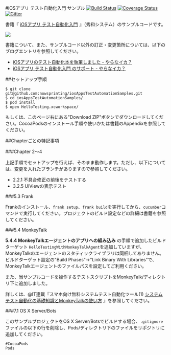 #iOSアプリ テスト自動化入門 サンプル
[![Build Status](https://travis-ci.org/nowsprinting/iosAppsTestAutomationSamples.svg?branch=master)](https://travis-ci.org/nowsprinting/iosAppsTestAutomationSamples)
[![Coverage Status](https://coveralls.io/repos/nowsprinting/iosAppsTestAutomationSamples/badge.png?branch=master)](https://coveralls.io/r/nowsprinting/iosAppsTestAutomationSamples?branch=master)
[![Gitter](https://badges.gitter.im/nowsprinting/iosAppsTestAutomationSamples.png)](https://gitter.im/nowsprinting/iosAppsTestAutomationSamples)


書籍『
<a href="http://www.amazon.co.jp/gp/product/4798040894/ref=as_li_ss_tl?ie=UTF8&camp=247&creative=7399&creativeASIN=4798040894&linkCode=as2&tag=nowsprinting-22">iOSアプリ テスト自動化入門</a><img src="http://ir-jp.amazon-adsystem.com/e/ir?t=nowsprinting-22&l=as2&o=9&a=4798040894" width="1" height="1" border="0" alt="" style="border:none !important; margin:0px !important;" />
』（秀和システム）のサンプルコードです。

<a href="http://www.amazon.co.jp/gp/product/4798040894/ref=as_li_ss_il?ie=UTF8&camp=247&creative=7399&creativeASIN=4798040894&linkCode=as2&tag=nowsprinting-22"><img border="0" src="http://ws-fe.amazon-adsystem.com/widgets/q?_encoding=UTF8&ASIN=4798040894&Format=_SL250_&ID=AsinImage&MarketPlace=JP&ServiceVersion=20070822&WS=1&tag=nowsprinting-22" ></a><img src="http://ir-jp.amazon-adsystem.com/e/ir?t=nowsprinting-22&l=as2&o=9&a=4798040894" width="1" height="1" border="0" alt="" style="border:none !important; margin:0px !important;" />


書籍について、また、サンプルコード以外の訂正・変更箇所については、以下のブログエントリを参照してください。

- [iOSアプリのテスト自動化本を執筆しました - やらなイカ？](http://nowsprinting.hatenablog.com/entry/2014/02/12/104959)
- [iOSアプリ テスト自動化入門 のサポート - やらなイカ？](http://nowsprinting.hatenablog.com/entry/2014/03/18/115911)



##セットアップ手順

    $ git clone git@github.com:nowsprinting/iosAppsTestAutomationSamples.git
    $ cd iosAppsTestAutomationSamples/
    $ pod install
    $ open HelloTesting.xcworkspace/

もしくは、このページ右にある"Download ZIP"ボタンでダウンロードしてください。CocoaPodsのインストール手順や使いかたは書籍のAppendixを参照してください。



##Chapterごとの特記事項

###Chapter 2〜4

上記手順でセットアップを行えば、そのまま動作します。ただし、以下については、変更を入れたブランチがありますので参照してください。

- 2.2.1 不具合修正の前後をテストする
- 3.2.5 UIViewの表示テスト


###5.3 Frank

Frankのインストール、`frank setup`、`frank build`を実行してから、`cucumber`コマンドで実行してください。プロジェクトのビルド設定などの詳細は書籍を参照してください。


###5.4 MonkeyTalk

**5.4.4 MonkeyTalkエージェントのアプリへの組み込み** の手順で追加したビルドターゲット `HelloTestingWithMonkeyTalkAgent`を追加していますが、MonkeyTalkのエージェントのスタティックライブラリは同梱してありません。  
ビルドターゲット設定の"Build Phases"->"Link Binary With Libraries"で、MonkeyTalkエージェントのファイルパスを設定してご利用ください。

また、当サンプルコードを操作するテストスクリプトをMonkeyTalk/ディレクトリ下に追加しました。

詳しくは、@IT連載『スマホ向け無料システムテスト自動化ツール(1) [システムテスト自動化の基礎知識とMonkeyTalkの使い方](http://www.atmarkit.co.jp/ait/articles/1407/16/news037.html) 』を参照してください。



###7.1 OS X Server/Bots

このサンプルプロジェクトをOS X Server/Botsでビルドする場合、`.gitignore`ファイルの以下の行を削除し、Pods/ディレクトリ下のファイルをリポジトリに追加してください。

    #CocoaPods
    Pods
